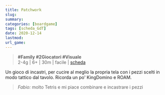 ```yaml
---
title: Patchwork
slug: 
summary: 
categories: [boardgame]
tags: [scheda_GdT]
date: 2020-12-14
lastmod: 
url_game: 
---
```

> **#Family #2Giocatori #Visuale**   
> 2-4g | 6+ | 30m | facile | [scheda](https://www.boardgamegeek.com/boardgame/163412/patchwork)  

Un gioco di incastri, per cucire al meglio la propria tela con i pezzi scelti in modo tattico dal tavolo.
Ricorda un po' KingDomino e ROAM.

> *Fabio:*
> molto Tetris e mi piace combinare e incastrare i pezzi


